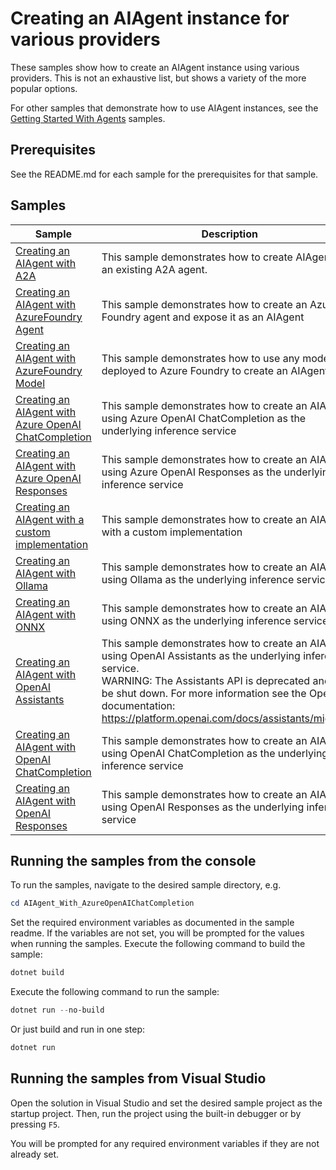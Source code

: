# Creating an AIAgent instance for various providers

These samples show how to create an AIAgent instance using various providers.
This is not an exhaustive list, but shows a variety of the more popular options.

For other samples that demonstrate how to use AIAgent instances,
see the [Getting Started With Agents](../Agents/README.md) samples.

## Prerequisites

See the README.md for each sample for the prerequisites for that sample.

## Samples

|Sample|Description|
|---|---|
|[Creating an AIAgent with A2A](./Agent_With_A2A/)|This sample demonstrates how to create AIAgent for an existing A2A agent.|
|[Creating an AIAgent with AzureFoundry Agent](./Agent_With_AzureFoundryAgent/)|This sample demonstrates how to create an Azure Foundry agent and expose it as an AIAgent|
|[Creating an AIAgent with AzureFoundry Model](./Agent_With_AzureFoundryModel/)|This sample demonstrates how to use any model deployed to Azure Foundry to create an AIAgent|
|[Creating an AIAgent with Azure OpenAI ChatCompletion](./Agent_With_AzureOpenAIChatCompletion/)|This sample demonstrates how to create an AIAgent using Azure OpenAI ChatCompletion as the underlying inference service|
|[Creating an AIAgent with Azure OpenAI Responses](./Agent_With_AzureOpenAIResponses/)|This sample demonstrates how to create an AIAgent using Azure OpenAI Responses as the underlying inference service|
|[Creating an AIAgent with a custom implementation](./Agent_With_CustomImplementation/)|This sample demonstrates how to create an AIAgent with a custom implementation|
|[Creating an AIAgent with Ollama](./Agent_With_Ollama/)|This sample demonstrates how to create an AIAgent using Ollama as the underlying inference service|
|[Creating an AIAgent with ONNX](./Agent_With_ONNX/)|This sample demonstrates how to create an AIAgent using ONNX as the underlying inference service|
|[Creating an AIAgent with OpenAI Assistants](./Agent_With_OpenAIAssistants/)|This sample demonstrates how to create an AIAgent using OpenAI Assistants as the underlying inference service.</br>WARNING: The Assistants API is deprecated and will be shut down. For more information see the OpenAI documentation: https://platform.openai.com/docs/assistants/migration|
|[Creating an AIAgent with OpenAI ChatCompletion](./Agent_With_OpenAIChatCompletion/)|This sample demonstrates how to create an AIAgent using OpenAI ChatCompletion as the underlying inference service|
|[Creating an AIAgent with OpenAI Responses](./Agent_With_OpenAIResponses/)|This sample demonstrates how to create an AIAgent using OpenAI Responses as the underlying inference service|

## Running the samples from the console

To run the samples, navigate to the desired sample directory, e.g.

```powershell
cd AIAgent_With_AzureOpenAIChatCompletion
```

Set the required environment variables as documented in the sample readme.
If the variables are not set, you will be prompted for the values when running the samples.
Execute the following command to build the sample:

```powershell
dotnet build
```

Execute the following command to run the sample:

```powershell
dotnet run --no-build
```

Or just build and run in one step:

```powershell
dotnet run
```

## Running the samples from Visual Studio

Open the solution in Visual Studio and set the desired sample project as the startup project. Then, run the project using the built-in debugger or by pressing `F5`.

You will be prompted for any required environment variables if they are not already set.
